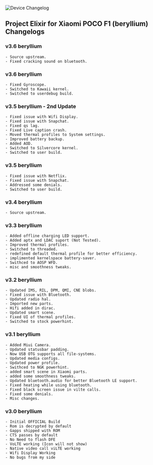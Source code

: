 ![Device Changelog](https://i.imgur.com/C0Wcdr5.png)

## Project Elixir for Xiaomi POCO F1 (beryllium) Changelogs


### v3.6 beryllium
```
- Source upstream.
- Fixed cracking sound on bluetooth.
```

### v3.6 beryllium
```
- Fixed Gyroscope.
- Switched to Kawaii kernel.
- Switched to userdebug build.
```

### v3.5 beryllium - 2nd Update
```
- Fixed issue with Wifi Display.
- Fixed issue with Snapchat.
- Fixed qs lag.
- Fixed Live caption crash.
- Moved thermal profiles to System settings.
- Improved battery backup.
- Added AOD.
- Switched to Silvercore kernel.
- Switched to user build.
```

### v3.5 beryllium
```
- Fixed issue with Netflix.
- Fixed issue with Snapchat.
- Addressed some denials.
- Switched to user build.
```

### v3.4 beryllium
```
- Source upstream.
```

### v3.3 beryllium
```
- Added offline charging LED support.
- Added aptx and LDAC suport (Not Tested).
- Improved thermal profiles.
- Switched to threaded.
- redefined default thermal profile for better efficiency.
- implimented kernelspace battery-saver.
- Swithced to AOSP WFD.
- misc and smoothness tweaks.
```

### v3.2 beryllium
```
- Updated IMS, RIL, DPM, QMI, CNE blobs.
- Fixed issue with Bluetooth.
- Updated radio hal.
- Imported new parts.
- Hifi added in dirac.
- Updated smart scene.
- Fixed UI of thermal profiles.
- Switched to stock powerhint.
```

### v3.1 beryllium
```
- Added Miui Camera.
- Updated statusbar padding.
- Now USB OTG supports all file-systems.
- Updated media configs.
- Updated power profile.
- Swithced to NGK powerhint.
- added smart scene in Xiaomi parts.
- added some smoothness tweaks.
- Updated bluetooth.audio for better Bluetooth LE support.
- Fixed heating while using bluetooth.
- Fixed black screen issue in vilte calls.
- Fixed some denials.
- Misc changes.
```

### v3.0 beryllium
```
- Initial OFFICIAL Build
- Rom is decrypted by default
- Gapps shipped with ROM
- CTS passes by default
- No Need to flash DFE
- VoLTE working (Icon will not show)
- Native video call viLTE working
- Wifi Display Working
- No bugs from my side
```
